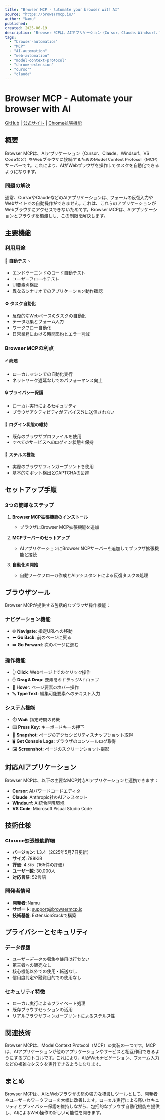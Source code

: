 ```yaml
---
title: "Browser MCP - Automate your browser with AI"
source: "https://browsermcp.io/"
author: "Namu"
published: 
created: 2025-06-19
description: "Browser MCPは、AIアプリケーション（Cursor、Claude、Windsurf、VS Codeなど）をWebブラウザに接続し、Webタスクを自動化するためのModel Context Protocol（MCP）サーバーです。フォーム入力、テスト自動化、データ収集などのブラウザベースのタスクを効率化できます。"
tags:
  - "browser-automation"
  - "MCP"
  - "AI-automation"
  - "web-automation"
  - "model-context-protocol"
  - "chrome-extension"
  - "cursor"
  - "claude"
---
```


# Browser MCP - Automate your browser with AI

[GitHub](https://github.com/browsermcp/mcp) | [公式サイト](https://browsermcp.io/) | [Chrome拡張機能](https://chromewebstore.google.com/detail/browser-mcp-automate-your/bjfgambnhccakkhmkepdoekmckoijdlc)

## 概要

Browser MCPは、AIアプリケーション（Cursor、Claude、Windsurf、VS Codeなど）をWebブラウザに接続するためのModel Context Protocol（MCP）サーバーです。これにより、AIがWebブラウザを操作してタスクを自動化できるようになります。

### 問題の解決

通常、CursorやClaudeなどのAIアプリケーションは、フォームの反復入力やWebサイトでの自動操作ができません。これは、これらのアプリケーションがWebブラウザにアクセスできないためです。Browser MCPは、AIアプリケーションとブラウザを橋渡しし、この制限を解決します。

## 主要機能

### 利用用途

#### 🧪 自動テスト

- エンドツーエンドのコード自動テスト
- ユーザーフローのテスト
- UI要素の検証
- 異なるシナリオでのアプリケーション動作確認

#### ⚙️ タスク自動化

- 反復的なWebベースのタスクの自動化
- データ収集とフォーム入力
- ワークフロー自動化
- 日常業務における時間節約とエラー削減

### Browser MCPの利点

#### ⚡ 高速

- ローカルマシンでの自動化実行
- ネットワーク遅延なしでのパフォーマンス向上

#### 🔒 プライバシー保護

- ローカル実行によるセキュリティ
- ブラウザアクティビティがデバイス外に送信されない

#### 👤 ログイン状態の維持

- 既存のブラウザプロファイルを使用
- すべてのサービスへのログイン状態を保持

#### 🥷 ステルス機能

- 実際のブラウザフィンガープリントを使用
- 基本的なボット検出とCAPTCHAの回避

## セットアップ手順

### 3つの簡単なステップ

1. **Browser MCP拡張機能のインストール**
   - ブラウザにBrowser MCP拡張機能を追加

2. **MCPサーバーのセットアップ**
   - AIアプリケーションにBrowser MCPサーバーを追加してブラウザ拡張機能と接続

3. **自動化の開始**
   - 自動ワークフローの作成とAIアシスタントによる反復タスクの処理

## ブラウザツール

Browser MCPが提供する包括的なブラウザ操作機能：

### ナビゲーション機能

- 🌐 **Navigate**: 指定URLへの移動
- ⬅️ **Go Back**: 前のページに戻る
- ➡️ **Go Forward**: 次のページに進む

### 操作機能

- 👆 **Click**: Webページ上でのクリック操作
- ✋ **Drag & Drop**: 要素間のドラッグ&ドロップ
- 👋 **Hover**: ページ要素のホバー操作
- 🔤 **Type Text**: 編集可能要素へのテキスト入力

### システム機能

- ⏱️ **Wait**: 指定時間の待機
- ⌨️ **Press Key**: キーボードキーの押下
- 📸 **Snapshot**: ページのアクセシビリティスナップショット取得
- 🖥️ **Get Console Logs**: ブラウザのコンソールログ取得
- 🖼️ **Screenshot**: ページのスクリーンショット撮影

## 対応AIアプリケーション

Browser MCPは、以下の主要なMCP対応AIアプリケーションと連携できます：

- **Cursor**: AIパワードコードエディタ
- **Claude**: Anthropic社のAIアシスタント
- **Windsurf**: AI統合開発環境
- **VS Code**: Microsoft Visual Studio Code

## 技術仕様

### Chrome拡張機能詳細

- **バージョン**: 1.3.4（2025年5月7日更新）
- **サイズ**: 788KiB
- **評価**: 4.8/5（165件の評価）
- **ユーザー数**: 30,000人
- **対応言語**: 52言語

### 開発者情報

- **開発者**: Namu
- **サポート**: <support@browsermcp.io>
- **技術基盤**: ExtensionStackで構築

## プライバシーとセキュリティ

### データ保護

- ユーザーデータの収集や使用は行わない
- 第三者への販売なし
- 核心機能以外での使用・転送なし
- 信用度判定や融資目的での使用なし

### セキュリティ特徴

- ローカル実行によるプライベート処理
- 既存ブラウザセッションの活用
- リアルブラウザフィンガープリントによるステルス性

## 関連技術

Browser MCPは、Model Context Protocol（MCP）の実装の一つです。MCPは、AIアプリケーションが他のアプリケーションやサービスと相互作用できるようにするプロトコルです。これにより、AIがWebナビゲーション、フォーム入力などの複雑なタスクを実行できるようになります。

## まとめ

Browser MCPは、AIとWebブラウザの間の強力な橋渡しツールとして、開発者やユーザーのワークフローを大幅に改善します。ローカル実行による高いセキュリティとプライバシー保護を維持しながら、包括的なブラウザ自動化機能を提供し、AIによるWeb操作の新しい可能性を開きます。
